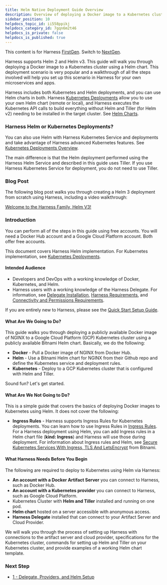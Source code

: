```yaml
---
title: Helm Native Deployment Guide Overview
description: Overview of deploying a Docker image to a Kubernetes cluster using a Helm chart.
sidebar_position: 10
helpdocs_topic_id: ii558ppikj
helpdocs_category_id: 7gqn6m2t46
helpdocs_is_private: false
helpdocs_is_published: true
---
```


This content is for Harness [FirstGen](../../../getting-started/harness-first-gen-vs-harness-next-gen.md). Switch to [NextGen](../../../continuous-delivery/onboard-cd/cd-quickstarts/native-helm-quickstart.md).

Harness supports Helm 2 and Helm v3. This guide will walk you through deploying a Docker image to a Kubernetes cluster using a Helm chart. This deployment scenario is very popular and a walkthrough of all the steps involved will help you set up this scenario in Harness for your own microservices and apps.

Harness includes both Kubernetes and Helm deployments, and you can use Helm charts in both. Harness [Kubernetes Deployments](../kubernetes-deployments/kubernetes-deployments-overview.md) allow you to use your own Helm chart (remote or local), and Harness executes the Kubernetes API calls to build everything without Helm and Tiller (for Helm v2) needing to be installed in the target cluster. See [Helm Charts](https://docs.harness.io/article/t6zrgqq0ny-kubernetes-services#helm_charts).

### Harness Helm or Kubernetes Deployments?

You can also use Helm with Harness Kubernetes Service and deployments and take advantage of Harness advanced Kubernetes features. See [Kubernetes Deployments Overview](../kubernetes-deployments/kubernetes-deployments-overview.md).

The main difference is that the Helm deployment performed using the Harness Helm Service and described in this guide uses Tiller. If you use Harness Kubernetes Service for deployment, you do not need to use Tiller.

### Blog Post

The following blog post walks you through creating a Helm 3 deployment from scratch using Harness, including a video walkthrough:

[Welcome to the Harness Family, Helm V3!](https://harness.io/2020/02/welcome-to-the-harness-family-helm-v3/?wvideo=1adpr2fxl1)

### Introduction

You can perform all of the steps in this guide using free accounts. You will need a Docker Hub account and a Google Cloud Platform account. Both offer free accounts.

This document covers Harness Helm implementation. For Kubernetes implementation, see [Kubernetes Deployments](https://docs.harness.io/category/kubernetes-deployments).

#### Intended Audience

* Developers and DevOps with a working knowledge of Docker, Kubernetes, and Helm.
* Harness users with a working knowledge of the Harness Delegate. For information, see [Delegate Installation](../../firstgen-platform/account/manage-delegates/delegate-installation.md), [Harness Requirements](https://docs.harness.io/article/70zh6cbrhg-harness-requirements), and [Connectivity and Permissions Requirements](../../firstgen-platform/techref-category/account-ref/delegate-ref/connectivity-and-permissions-requirements.md).

If you are entirely new to Harness, please see the [Quick Start Setup Guide](../../starthere-firstgen/quick-start-setup-guide.md).

#### What Are We Going to Do?

This guide walks you through deploying a publicly available Docker image of NGINX to a Google Cloud Platform (GCP) Kubernetes cluster using a publicly available Bitnami Helm chart. Basically, we do the following:

* **Docker** - Pull a Docker image of NGINX from Docker Hub.
* **Helm** - Use a Bitnami Helm chart for NGINX from their Github repo and define the Kubernetes service and deployment rules.
* **Kubernetes** - Deploy to a GCP Kubernetes cluster that is configured with Helm and Tiller.

Sound fun? Let's get started.

#### What Are We Not Going to Do?

This is a simple guide that covers the basics of deploying Docker images to Kubernetes using Helm. It does not cover the following:

* **Ingress Rules** - Harness supports Ingress Rules for Kubernetes deployments. You can learn how to use Ingress Rules in [Ingress Rules](https://docs.harness.io/article/fc3nlsr0hh-ingress-rules). For a Harness deployment using Helm, you can add Ingress rules in a Helm chart file (**kind: Ingress**) and Harness will use those during deployment. For information about Ingress rules and Helm, see [Secure Kubernetes Services With Ingress, TLS And LetsEncrypt](https://docs.bitnami.com/kubernetes/how-to/secure-kubernetes-services-with-ingress-tls-letsencrypt/) from Bitnami.

#### What Harness Needs Before You Begin

The following are required to deploy to Kubernetes using Helm via Harness:

* **An account with a Docker Artifact Server** you can connect to Harness, such as Docker Hub.
* **An account with a Kubernetes provider** you can connect to Harness, such as Google Cloud Platform.
* Kubernetes Cluster with **Helm and Tiller** installed and running on one pod.
* **Helm chart** hosted on a server accessible with anonymous access.
* **Harness Delegate** installed that can connect to your Artifact Server and Cloud Provider.

We will walk you through the process of setting up Harness with connections to the artifact server and cloud provider, specifications for the Kubernetes cluster, commands for setting up Helm and Tiller on your Kubernetes cluster, and provide examples of a working Helm chart template.

### Next Step

* [1 - Delegate, Providers, and Helm Setup](2-connectors-providers-and-helm-setup.md)

